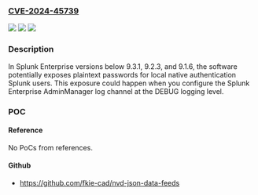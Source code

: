 ### [CVE-2024-45739](https://cve.mitre.org/cgi-bin/cvename.cgi?name=CVE-2024-45739)
![](https://img.shields.io/static/v1?label=Product&message=Splunk%20Enterprise&color=blue)
![](https://img.shields.io/static/v1?label=Version&message=9.3%3C%209.3.1%20&color=brighgreen)
![](https://img.shields.io/static/v1?label=Vulnerability&message=The%20product%20exposes%20sensitive%20information%20to%20an%20actor%20that%20is%20not%20explicitly%20authorized%20to%20have%20access%20to%20that%20information.&color=brighgreen)

### Description

In Splunk Enterprise versions below 9.3.1, 9.2.3, and 9.1.6, the software potentially exposes plaintext passwords for local native authentication Splunk users. This exposure could happen when you configure the Splunk Enterprise AdminManager log channel at the DEBUG logging level.

### POC

#### Reference
No PoCs from references.

#### Github
- https://github.com/fkie-cad/nvd-json-data-feeds

